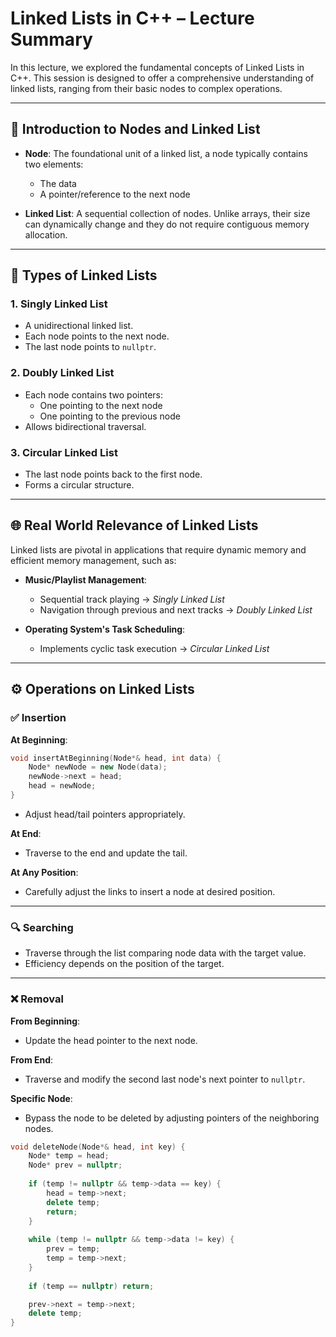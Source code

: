 # Linked Lists in C++ – Lecture Summary

In this lecture, we explored the fundamental concepts of Linked Lists in C++. This session is designed to offer a comprehensive understanding of linked lists, ranging from their basic nodes to complex operations.

---

## 📌 Introduction to Nodes and Linked List

- **Node**: The foundational unit of a linked list, a node typically contains two elements:
  - The data
  - A pointer/reference to the next node

- **Linked List**: A sequential collection of nodes. Unlike arrays, their size can dynamically change and they do not require contiguous memory allocation.

---

## 🔗 Types of Linked Lists

### 1. Singly Linked List
- A unidirectional linked list.
- Each node points to the next node.
- The last node points to `nullptr`.

### 2. Doubly Linked List
- Each node contains two pointers:
  - One pointing to the next node
  - One pointing to the previous node
- Allows bidirectional traversal.

### 3. Circular Linked List
- The last node points back to the first node.
- Forms a circular structure.

---

## 🌐 Real World Relevance of Linked Lists

Linked lists are pivotal in applications that require dynamic memory and efficient memory management, such as:

- **Music/Playlist Management**:  
  - Sequential track playing → *Singly Linked List*  
  - Navigation through previous and next tracks → *Doubly Linked List*

- **Operating System's Task Scheduling**:  
  - Implements cyclic task execution → *Circular Linked List*

---

## ⚙️ Operations on Linked Lists

### ✅ Insertion

**At Beginning**:
```cpp
void insertAtBeginning(Node*& head, int data) {
    Node* newNode = new Node(data);
    newNode->next = head;
    head = newNode;
}
````

* Adjust head/tail pointers appropriately.

**At End**:

* Traverse to the end and update the tail.

**At Any Position**:

* Carefully adjust the links to insert a node at desired position.

---

### 🔍 Searching

* Traverse through the list comparing node data with the target value.
* Efficiency depends on the position of the target.

---

### ❌ Removal

**From Beginning**:

* Update the head pointer to the next node.

**From End**:

* Traverse and modify the second last node's next pointer to `nullptr`.

**Specific Node**:

* Bypass the node to be deleted by adjusting pointers of the neighboring nodes.

```cpp
void deleteNode(Node*& head, int key) {
    Node* temp = head;
    Node* prev = nullptr;
    
    if (temp != nullptr && temp->data == key) {
        head = temp->next;
        delete temp;
        return;
    }
    
    while (temp != nullptr && temp->data != key) {
        prev = temp;
        temp = temp->next;
    }
    
    if (temp == nullptr) return;

    prev->next = temp->next;
    delete temp;
}